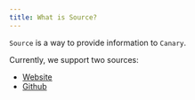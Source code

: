 ```yaml
---
title: What is Source?
---
```


`Source` is a way to provide information to `Canary`.

Currently, we support two sources:

- [Website](/sources/website/)
- [Github](/sources/github/)
